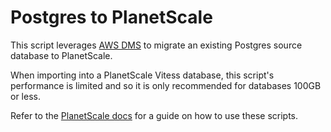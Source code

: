 # Postgres to PlanetScale

This script leverages [AWS DMS](https://aws.amazon.com/dms/) to migrate an existing Postgres source database to PlanetScale.

When importing into a PlanetScale Vitess database, this script's performance is limited and so it is only recommended for databases 100GB or less.

Refer to the [PlanetScale docs](https://planetscale.com/docs/imports/postgres-planetscale-migration-guide) for a guide on how to use these scripts.
